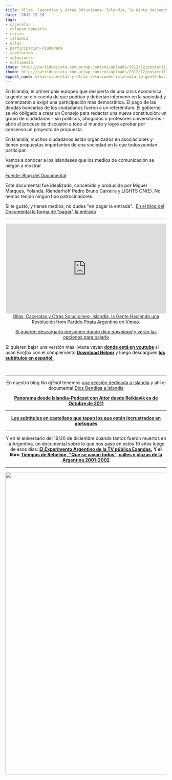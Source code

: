 ```yaml
---
title: Ollas, Cacerolas y Otras Soluciones- Islandia, la Gente Haciendo una Revolución
date: '2012-12-19'
tags:
- cacerolas
- colapso-bancario
- crisis
- islandia
- ollas
- participacion-ciudadana
- revolucion
- soluciones
- multimedia
image: http://partidopirata.com.ar/wp-content/uploads/2012/12/poster111.jpg
thumb: http://partidopirata.com.ar/wp-content/uploads/2012/12/poster111-150x150.jpg
wppost_name: ollas-cacerolas-y-otras-soluciones-islanndia-la-gente-haciendo-una-revolucion
---
```


En Islandia, el primer país europeo que despierta de una crisis económica, la gente se dio cuenta de que podrían y deberían intervenir en la sociedad y comenzaron a exigir una participación más democrática.
El pago de las deudas bancarias de los ciudadanos fueron a un referéndum. El gobierno se vio obligado a crear un Consejo para redactar una nueva constitución: un grupo de ciudadanos - sin políticos, abogados o profesores universitarios - abrió el proceso de discusión a todo el mundo y logró aprobar por consenso un proyecto de propuesta.

En Islandia, muchos ciudadanos están organizados en asociaciones y tienen propuestas importantes de una sociedad en la que todos puedan participar.

Vamos a conocer a los islandeses que los medios de comunicación se niegan a mostrar

<a href="https://potspansdocumentary.wordpress.com/2012/07/14/iceland-people-bilding-a-revolution/" target="_blank">Fuente: Blog del Documental</a>

Este documental fue idealizado, concebido y producido por Miguel Marques, Yolanda, Rienderhoff Pedro Bruno Carreira y LIGHTS ON(E). No hemos tenido ningún tipo patrocinadores.

Si te gustó, y tienes medios, no dudes "en pagar la entrada".  <a href="https://potspansdocumentary.wordpress.com/2012/07/14/iceland-people-bilding-a-revolution/" target="_blank">En el blog del Documental la forma de "pagar" la entrada</a>

<hr />

<center>
<iframe src="http://player.vimeo.com/video/55939116?badge=0" height="281" width="500" frameborder="0"></iframe></center><center></center><center></center><center><a href="http://vimeo.com/55939116">Ollas, Cacerolas y Otras Solucioines- Islandia, la Gente Haciendo una Revolución</a> from <a href="http://vimeo.com/user3611990">Partido Pirata Argentino</a> on <a href="http://vimeo.com">Vimeo</a>.</center>
<p style="text-align: center;"><a href="https://vimeo.com/55939116" target="_blank">Si quieren descargarlo presionen donde dice <em>download</em> y verán las opciones para bajarlo</a></p>
Si quieren bajar una versión más liviana vayan <strong><a href="http://www.youtube.com/watch?v=GtzbWxb9nuQ" target="_blank">donde está en youtube</a> </strong>si usan <em>Firefox</em> con el complemento <strong><a href="https://addons.mozilla.org/es/firefox/addon/video-downloadhelper/" target="_blank">Download Helper</a> </strong>y luego descarguen <strong><a href="http://www.subdivx.com/X6XMzEyMjE3X-ollas-cacerolas-y-otras-solucionesislandia-2012.html" target="_blank">los subtítulos en español.</a></strong>

&nbsp;

<hr />
<p style="text-align: center;">En nuestro blog <em>No oficial</em> tenemos <a href="http://partido-pirata.blogspot.com.ar/2010/07/islandia-tan-cerca-y-tan-lejos-de-la.html" target="_blank"> una sección dedicada a Islandia</a> y ahí el documental <a href="http://vimeo.com/27440826" target="_blank">Dios Bendiga a Islandia</a></p>
<p style="text-align: center;"><strong><a href="http://partidopirata.com.ar/2060/panorama-desde-islandia-podcast-con-aitor-desde-reikiavik" rel="bookmark">Panorama desde Islandia-Podcast con Aitor desde Reikiavik es de Octubre de 2011
</a></strong></p>


<hr />
<p style="text-align: center;"><strong><a href="http://www.subdivx.com/X6XMzEyMTkyX-ollas-cacerolas-y-otras-solucionesislandia-2012.html" target="_blank">Los subtítulos en castellano que tapan los que están incrustrados en portugués</a></strong></p>


<hr />
<p style="text-align: center;">Y en el aniversario del 19/20 de diciembre cuando tantos fueron muertos en la Argentina, un documental sobre lo que nos pasó en estos 10 años luego de esos días:
<strong><a href="http://partido-pirata.blogspot.com.ar/2011/04/el-experimento-argentino-documental-de.html" target="_blank">El Experimento Argentino de la TV pública Exandas.</a></strong>
<strong> Y el libro</strong>
<strong> <a href="http://www.ger-gemsal.org.ar/publicaciones/libros/tiempos-de-rebelion-que-se-vayan-todos-calles-y-plazas-en-la-argentina-2001-2002/" target="_blank">Tiempos de Rebelión, "Que se vayan todos", calles y plazas de la Argentina 2001-2002</a></strong></p>


<hr />

<a href="http://partidopirata.com.ar/wp-content/uploads/2012/12/poster111.jpg"><img class="aligncenter size-full wp-image-7919" title="poster111" alt="" src="http://partidopirata.com.ar/wp-content/uploads/2012/12/poster111.jpg" width="661" height="945" /></a>

&nbsp;
